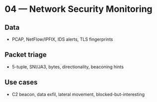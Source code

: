 # 04 — Network Security Monitoring

## Data
- PCAP, NetFlow/IPFIX, IDS alerts, TLS fingerprints

## Packet triage
- 5-tuple, SNI/JA3, bytes, directionality, beaconing hints

## Use cases
- C2 beacon, data exfil, lateral movement, blocked-but-interesting

